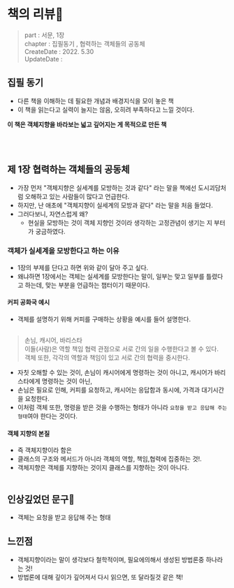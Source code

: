 # 책의 리뷰📔
> part : 서문, 1장   
> chapter : 집필동기 , 협력하는 객체들의 공동체    
> CreateDate : 2022. 5.30  
> UpdateDate :  


## 집필 동기 
- 다른 책을 이해하는 데 필요한 개념과 배경지식을 모이 놓은 책
- 이 책을 읽는다고 실력이 늘지는 않음, 오히려 부족하다고 느낄 것이다.

**이 책은 객체지향을 바라보는 넓고 깊어지는 게 목적으로 만든 책**

<br></br>

## 제 1장 협력하는 객체들의 공동체 
 - 가장 먼저 "객체지향은 실세계를 모방하는 것과 같다" 라는 말을 책에선 도시괴담처럼 오해하고 있는 사람들이 많다고 언급한다.
 - 하지만, 난 애초에 "객체지향이 실세계의 모방과 같다" 라는 말을 처음 들었다.
 - 그러다보니, 자연스럽게 왜?
    - 현실을 모방하는 것이 객체 지향인 것이라 생각하는 고정관념이 생기는 지 부터가 궁금하였다.

### 객체가 실세계을 모방한다고 하는 이유
 - 1장의 부제를 단다고 하면 위와 같이 달아 주고 싶다. 
 - 왜냐하면 1장에서는 객체는 실세계를 모방한다는 말이, 일부는 맞고 일부를 틀렸다고 하는데, 맞는 부분을 언급하는 챕터이기 때문이다.
 
 #### 커피 공화국 예시
  - 객체를 설명하기 위해 커피를 구매하는 상황을 예시를 들어 설명한다. 
  
 <img src="" >
 
 > 손님, 캐시어, 바리스타  
 > 이들(사람)은 역할 책임 협력 관점으로 서로 간의 일을 수행한다고 볼 수 있다.  
 > 객체 또한, 각각의 역할과 책임이 있고 서로 간의 협력을 중시한다.  

 - 자칫 오해할 수 있는 것이, 손님이 캐시어에게 명령하는 것이 아니고, 캐시어가 바리스타에게 명령하는 것이 아닌,
 - 손님은 필요로 인해, 커피를 요청하고, 캐시어는 응답함과 동시에, 가격과 대기시간을 요청한다.
 - 이처럼 객체 또한, 명령을 받은 것을 수행하는 형태가 아니라 `요청을 받고 응답해 주는 형태`여야 한다는 것이다.

#### 객체 지향의 본질
 - 즉 객체지향이라 함은
 - 클래스의 구조와 메서드가 아니라 객체의 역할, 책임,협력에 집중하는 것!.
 - 객체지향은 객체를 지향하는 것이지 클래스를 지향하는 것이 아니다.
<br></br>


## 인상깊었던 문구💬
- 객체는 요청을 받고 응답해 주는 형태


## 느낀점 
 - 객체지향이라는 말이 생각보다 철학적이며, 필요에의해서 생성된 방법론중 하나라는 것! 
 - 방법론에 대해 깊이가 깊어져서 다시 읽으면, 또 달라질것 같은 책!
